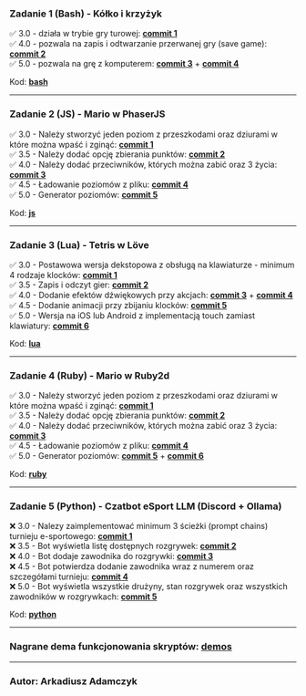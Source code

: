 ### Zadanie 1 (Bash) - Kółko i krzyżyk
✅ 3.0 - działa w trybie gry turowej: [**commit 1**](https://github.com/PontifexusXO/skrypty25/commit/b37dd1a14ab3949420c22d9fb9d0793452a4294a)  
✅ 4.0 - pozwala na zapis i odtwarzanie przerwanej gry (save game): [**commit 2**](https://github.com/PontifexusXO/skrypty25/commit/4acedca4fa6578a70bc7b5acd243157262ec4ed0)  
✅ 5.0 - pozwala na grę z komputerem: [**commit 3**](https://github.com/PontifexusXO/skrypty25/commit/b55df321f2e407104be6f12eeb7455b75fe50cf6) + [**commit 4**](https://github.com/PontifexusXO/skrypty25/commit/bd35a31340c88cbd9725c0394b4f2b4765de8276)  

Kod: [**bash**](https://github.com/PontifexusXO/skrypty25/tree/main/bash)  

---

### Zadanie 2 (JS) - Mario w PhaserJS
✅ 3.0 - Należy stworzyć jeden poziom z przeszkodami oraz dziurami w które
można wpaść i zginąć: [**commit 1**](https://github.com/PontifexusXO/skrypty25/commit/1d9ac20ef44f32eecbafc21243220b82f31a9c80)  
✅ 3.5 - Należy dodać opcję zbierania punktów: [**commit 2**](https://github.com/PontifexusXO/skrypty25/commit/3b40acd8f2bb8accf7ffdb2c4e7527b4b74b317c)  
✅ 4.0 - Należy dodać przeciwników, których można zabić oraz 3 życia: [**commit 3**](https://github.com/PontifexusXO/skrypty25/commit/05e5955b1705307fbfe68f080dc0c52c715a7f5c)  
✅ 4.5 - Ładowanie poziomów z pliku: [**commit 4**](https://github.com/PontifexusXO/skrypty25/commit/9939b2d23bb861ef758c8801503d03d859a186a0)  
✅ 5.0 - Generator poziomów: [**commit 5**](https://github.com/PontifexusXO/skrypty25/commit/0cbccb309da8aed22741c08cda3b5f0db14dc1d5)  

Kod: [**js**](https://github.com/PontifexusXO/skrypty25/tree/main/js)  

---

### Zadanie 3 (Lua) - Tetris w Löve
✅ 3.0 - Postawowa wersja dekstopowa z obsługą na klawiaturze - minimum 4
rodzaje klocków: [**commit 1**](https://github.com/PontifexusXO/skrypty25/commit/56e29096df3797fc0adb6eccdf408549eea60ec6)  
✅ 3.5 - Zapis i odczyt gier: [**commit 2**](https://github.com/PontifexusXO/skrypty25/commit/811495868ebf2493c8a6766292e3d3ae12a14b42)  
✅ 4.0 - Dodanie efektów dźwiękowych przy akcjach: [**commit 3**](https://github.com/PontifexusXO/skrypty25/commit/0dc949108fcce6a821ab3b6f34f0423198923552) + [**commit 4**](https://github.com/PontifexusXO/skrypty25/commit/2d8d9483c8f31e0165137bd96e5e09a4545beaaf)  
✅ 4.5 - Dodanie animacji przy zbijaniu klocków: [**commit 5**](https://github.com/PontifexusXO/skrypty25/commit/d204e5011fc3170dd28bd0c9090ba285c1671b9f)  
✅ 5.0 - Wersja na iOS lub Android z implementacją touch zamiast klawiatury: [**commit 6**](https://github.com/PontifexusXO/skrypty25/commit/9f782ed982d25bc3b30796b592a0b8b0203b62d4)  

Kod: [**lua**](https://github.com/PontifexusXO/skrypty25/tree/main/lua)  

---

### Zadanie 4 (Ruby) - Mario w Ruby2d
✅ 3.0 - Należy stworzyć jeden poziom z przeszkodami oraz dziurami w które
można wpaść i zginąć: [**commit 1**](https://github.com/PontifexusXO/skrypty25/commit/d4b4a40fb4b8302d869c3e6177dca8be07258d2d)  
✅ 3.5 - Należy dodać opcję zbierania punktów: [**commit 2**](https://github.com/PontifexusXO/skrypty25/commit/f63817c7a10fdae02566d98bd47345190cee0035)  
✅ 4.0 - Należy dodać przeciwników, których można zabić oraz 3 życia: [**commit 3**](https://github.com/PontifexusXO/skrypty25/commit/6d5aef8395dd5bb7cd1616f33b766342a7c86210)  
✅ 4.5 - Ładowanie poziomów z pliku: [**commit 4**](https://github.com/PontifexusXO/skrypty25/commit/1269c43a4de7aa550215e07616fcbeb2d5f3aae6)  
✅ 5.0 - Generator poziomów: [**commit 5**](https://github.com/PontifexusXO/skrypty25/commit/ff634ae13139f497421c7fa8c5d58a7ad00c8a7a) + [**commit 6**](https://github.com/PontifexusXO/skrypty25/commit/7a8627a939cf660ce61242040e851ef88230a8a9)  

Kod: [**ruby**](https://github.com/PontifexusXO/skrypty25/tree/main/ruby)  

---

### Zadanie 5 (Python) - Czatbot eSport LLM (Discord + Ollama)
❌ 3.0 - Nalezy zaimplementować minimum 3 ścieżki (prompt chains) turnieju
e-sportowego: [**commit 1**]()  
❌ 3.5 - Bot wyświetla listę dostępnych rozgrywek: [**commit 2**]()  
❌ 4.0 - Bot dodaje zawodnika do rozgrywki: [**commit 3**]()  
❌ 4.5 - Bot potwierdza dodanie zawodnika wraz z numerem oraz szczegółami turnieju: [**commit 4**]()  
❌ 5.0 - Bot wyświetla wszystkie drużyny, stan rozgrywek oraz wszystkich
zawodników w rozgrywkach: [**commit 5**]()  

Kod: [**python**](https://github.com/PontifexusXO/skrypty25/tree/main/python)  

---

### Nagrane dema funkcjonowania skryptów: [demos](https://github.com/PontifexusXO/skrypty25/tree/main/demos)

---

### Autor: Arkadiusz Adamczyk